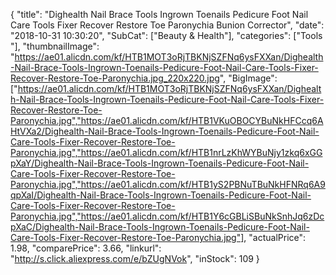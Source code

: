 {
	"title": "Dighealth Nail Brace Tools Ingrown Toenails Pedicure Foot Nail Care Tools Fixer Recover Restore Toe Paronychia Bunion Corrector",
	"date": "2018-10-31 10:30:20",
	"SubCat": ["Beauty & Health"],
	"categories": ["Tools "],
	"thumbnailImage": "https://ae01.alicdn.com/kf/HTB1MOT3oRjTBKNjSZFNq6ysFXXan/Dighealth-Nail-Brace-Tools-Ingrown-Toenails-Pedicure-Foot-Nail-Care-Tools-Fixer-Recover-Restore-Toe-Paronychia.jpg_220x220.jpg",
	"BigImage": ["https://ae01.alicdn.com/kf/HTB1MOT3oRjTBKNjSZFNq6ysFXXan/Dighealth-Nail-Brace-Tools-Ingrown-Toenails-Pedicure-Foot-Nail-Care-Tools-Fixer-Recover-Restore-Toe-Paronychia.jpg","https://ae01.alicdn.com/kf/HTB1VKuOBOCYBuNkHFCcq6AHtVXa2/Dighealth-Nail-Brace-Tools-Ingrown-Toenails-Pedicure-Foot-Nail-Care-Tools-Fixer-Recover-Restore-Toe-Paronychia.jpg","https://ae01.alicdn.com/kf/HTB1nrLzKhWYBuNjy1zkq6xGGpXaY/Dighealth-Nail-Brace-Tools-Ingrown-Toenails-Pedicure-Foot-Nail-Care-Tools-Fixer-Recover-Restore-Toe-Paronychia.jpg","https://ae01.alicdn.com/kf/HTB1yS2PBNuTBuNkHFNRq6A9qpXaI/Dighealth-Nail-Brace-Tools-Ingrown-Toenails-Pedicure-Foot-Nail-Care-Tools-Fixer-Recover-Restore-Toe-Paronychia.jpg","https://ae01.alicdn.com/kf/HTB1Y6cGBLiSBuNkSnhJq6zDcpXaC/Dighealth-Nail-Brace-Tools-Ingrown-Toenails-Pedicure-Foot-Nail-Care-Tools-Fixer-Recover-Restore-Toe-Paronychia.jpg"],
	"actualPrice": 1.98,
	"comparePrice": 3.66,
	"linkurl": "http://s.click.aliexpress.com/e/bZUgNVok",
	"inStock": 109
}
